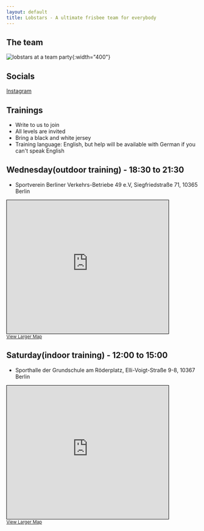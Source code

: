```yaml
---
layout: default
title: Lobstars - A ultimate frisbee team for everybody
---
```

## The team

![lobstars at a team party](/assets/img/LobstarsXmasParty.jpg){:width="400"}

## Socials

[Instagram](https://www.instagram.com/lobstarsfrisbee/) 

## Trainings

- Write to us to join
- All levels are invited
- Bring a black and white jersey
- Training language: English, but help will be available with German if you can't speak English

## Wednesday(outdoor training) - 18:30 to 21:30

- Sportverein Berliner Verkehrs-Betriebe 49 e.V, Siegfriedstraße 71, 10365 Berlin
<iframe width="425" height="350" src="https://www.openstreetmap.org/export/embed.html?bbox=13.499598205089569%2C52.52941703611357%2C13.502044379711151%2C52.53059023621278&amp;layer=mapnik" style="border: 1px solid black"></iframe>
<br/><small><a href="https://www.openstreetmap.org/#map=19/52.53000/13.50082">View Larger Map</a></small>

## Saturday(indoor training) - 12:00 to 15:00

- Sporthalle der Grundschule am Röderplatz, Elli-Voigt-Straße 9-8, 10367 Berlin 
<iframe width="425" height="350" src="https://www.openstreetmap.org/export/embed.html?bbox=13.48138600587845%2C52.528261754208124%2C13.483832180500032%2C52.52943498516897&amp;layer=mapnik" style="border: 1px solid black"></iframe><br/><small><a href="https://www.openstreetmap.org/#map=19/52.52885/13.48261">View Larger Map</a></small>
